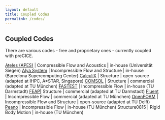 ```yaml
---
layout: default
title: Coupled Codes
permalink: /codes/
---
```


## Coupled Codes

There are various codes - free and proprietary ones - currently coupled with preCICE.

[Ateles (APES)](http://www.mb.uni-siegen.de/sts/departmentmainmenu_de/software/?lang=de) |	Compressible Flow and Acoustics	| in-house (Universität Siegen)
[Alya System](http://www.bsc.es/computer-applications/alya-system) |	Incompressible Flow and Structure | in-house (Barcelona Supercomputing Center)
[CalculiX](http://www.calculix.de/) |	Structure | open-source (adapted at IHPC, A*STAR, Singapore)
[COMSOL](http://www.comsol.com/) | Structure | commercial (adapted at TU München)
[FASTEST](http://www.fnb.tu-darmstadt.de/forschung_fnb/software_fnb/software_fnb.en.jsp) | Incompressible Flow | in-house (TU Darmstadt)
[FEAP](http://www.ce.berkeley.edu/projects/feap/)| Structure | commercial (adapted at TU Darmstadt)
[Fluent](http://www.ansys.com/Products/Simulation+Technology/Fluid+Dynamics/Fluid+Dynamics+Products/ANSYS+Fluent) | Incompressible Flow | commercial (adapted at TU München)
[OpenFOAM](http://www.openfoam.com/) | Incompressible Flow and Structure | open-source (adapted at TU Delft)
[Peano](http://www5.in.tum.de/peano/releases/index.html) | Incompressible Flow | in-house (TU München)
Structure0815  | Rigid Body Motion | in-house (TU München)
